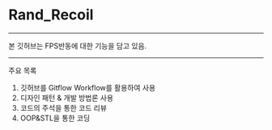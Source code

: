 # Rand_Recoil

---
본 깃허브는 FPS반동에 대한 기능을 담고 있음.

---
주요 목록

1. 깃허브를 Gitflow Workflow를 활용하여 사용
2. 디자인 패턴 & 개발 방법론 사용
3. 코드의 주석을 통한 코드 리뷰
4. OOP&STL을 통한 코딩
